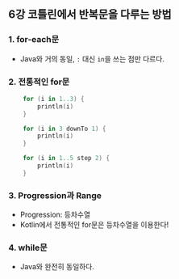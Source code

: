## 6강 코틀린에서 반복문을 다루는 방법
### 1. for-each문
- Java와 거의 동일, `:` 대신 `in`을 쓰는 점만 다르다.

### 2. 전통적인 for문
```kotlin
    for (i in 1..3) {
        println(i)
    }

    for (i in 3 downTo 1) {
        println(i)
    }

    for (i in 1..5 step 2) {
        println(i)
    }
``` 
### 3. Progression과 Range
- Progression: 등차수열
- Kotlin에서 전통적인 for문은 등차수열을 이용한다!

### 4. while문
- Java와 완전히 동일하다.

